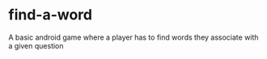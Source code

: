 # find-a-word
A basic android game where a player has to find words they associate with a given question 

